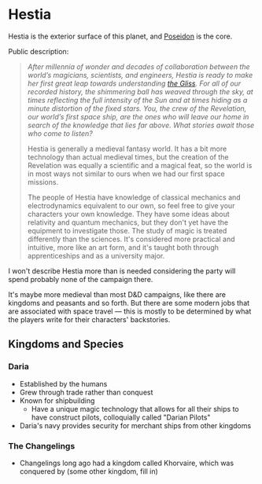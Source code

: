 # Hestia

Hestia is the exterior surface of this planet, and [Poseidon](./Poseidon.md) is the core.

Public description:

> *After millennia of wonder and decades of collaboration between the world’s magicians, scientists, and engineers, Hestia is ready to make her first great leap towards understanding [the Gliss](./Gliss.md). For all of our recorded history, the shimmering ball has weaved through the sky, at times reflecting the full intensity of the Sun and at times hiding as a minute distortion of the fixed stars. You, the crew of the Revelation, our world’s first space ship, are the ones who will leave our home in search of the knowledge that lies far above. What stories await those who come to listen?*
>
> Hestia is generally a medieval fantasy world. It has a bit more technology than actual medieval times, but the creation of the Revelation was equally a scientific and a magical feat, so the world is in most ways not similar to ours when we had our first space missions.
>
> The people of Hestia have knowledge of classical mechanics and electrodynamics equivalent to our own, so feel free to give your characters your own knowledge. They have some ideas about relativity and quantum mechanics, but they don't yet have the equipment to investigate those. The study of magic is treated differently than the sciences. It's considered more practical and intuitive, more like an art form, and it's taught both through apprenticeships and as a university major.

I won't describe Hestia more than is needed considering the party will spend probably none of the campaign there.

It's maybe more medieval than most D&D campaigns, like there are kingdoms and peasants and so forth. But there are some modern jobs that are associated with space travel — this is mostly to be determined by what the players write for their characters' backstories.

## Kingdoms and Species

### Daria

- Established by the humans
- Grew through trade rather than conquest
- Known for shipbuilding
  - Have a unique magic technology that allows for all their ships to have construct pilots, colloquially called "Darian Pilots"
- Daria's navy provides security for merchant ships from other kingdoms

### The Changelings

- Changelings long ago had a kingdom called Khorvaire, which was conquered by (some other kingdom, fill in)
